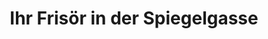 ---
title: "Ihr Frisör in der Spiegelgasse"
url: /landshut/ihr-frisoer-in-der-spiegelgasse/
shop: Friseur
---